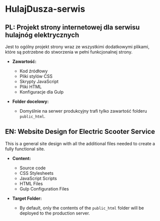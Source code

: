 # HulajDusza-serwis

## PL: Projekt strony internetowej dla serwisu hulajnóg elektrycznych

Jest to ogólny projekt strony wraz ze wszystkimi dodatkowymi plikami, które są potrzebne do stworzenia w pełni funkcjonalnej strony.

- **Zawartość:**
  - Kod źródłowy
  - Pliki stylów CSS
  - Skrypty JavaScript
  - Pliki HTML
  - Konfiguracje dla Gulp

- **Folder docelowy:**
  - Domyślnie na serwer produkcyjny trafi tylko zawartość folderu `public_html`.

## EN: Website Design for Electric Scooter Service

This is a general site design with all the additional files needed to create a fully functional site.

- **Content:**
  - Source code
  - CSS Stylesheets
  - JavaScript Scripts
  - HTML Files
  - Gulp Configuration Files

- **Target Folder:**
  - By default, only the contents of the `public_html` folder will be deployed to the production server.